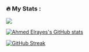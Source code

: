 ### :fire: My Stats :
![](https://komarev.com/ghpvc/?username=Ahmed-Elrayes)

[![Ahmed Elrayes's GitHub stats](https://github-readme-stats.vercel.app/api?username=Ahmed-Elrayes&show_icons=true&count_private=true&theme=tokyonight)](https://github.com/Ahmed-Elrayes/Ahmed-Elrayes)

[![GitHub Streak](http://github-readme-streak-stats.herokuapp.com?user=Ahmed-Elrayes&theme=radical)]([https://git.io/streak-stats](https://github.com/Ahmed-Elrayes/Ahmed-Elrayes))

